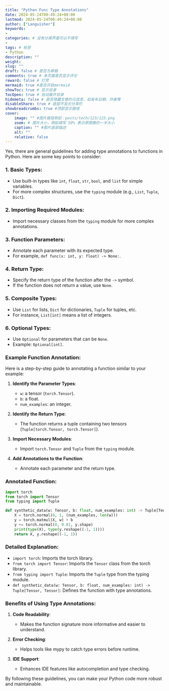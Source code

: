 ```yaml
---
title: "Python Func Type Annotations"
date: 2024-05-24T00:49:24+08:00
lastmod: 2024-05-24T00:49:24+08:00
author: ["Languisher"]
keywords: 
- 
categories: # 没有分类界面可以不填写
- 
tags: # 标签
- Python
description: ""
weight:
slug: ""
draft: false # 是否为草稿
comments: true # 本页面是否显示评论
reward: false # 打赏
mermaid: true #是否开启mermaid
showToc: true # 显示目录
TocOpen: true # 自动展开目录
hidemeta: false # 是否隐藏文章的元信息，如发布日期、作者等
disableShare: true # 底部不显示分享栏
showbreadcrumbs: true #顶部显示路径
cover:
    image: "" #图片路径例如：posts/tech/123/123.png
    zoom: # 图片大小，例如填写 50% 表示原图像的一半大小
    caption: "" #图片底部描述
    alt: ""
    relative: false
---
```


Yes, there are general guidelines for adding type annotations to functions in Python. Here are some key points to consider:

### 1. **Basic Types**:
   - Use built-in types like `int`, `float`, `str`, `bool`, and `list` for simple variables.
   - For more complex structures, use the `typing` module (e.g., `List`, `Tuple`, `Dict`).

### 2. **Importing Required Modules**:
   - Import necessary classes from the `typing` module for more complex annotations.

### 3. **Function Parameters**:
   - Annotate each parameter with its expected type.
   - For example, `def func(x: int, y: float) -> None:`.

### 4. **Return Type**:
   - Specify the return type of the function after the `->` symbol.
   - If the function does not return a value, use `None`.

### 5. **Composite Types**:
   - Use `List` for lists, `Dict` for dictionaries, `Tuple` for tuples, etc.
   - For instance, `List[int]` means a list of integers.

### 6. **Optional Types**:
   - Use `Optional` for parameters that can be `None`.
   - Example: `Optional[int]`.

### Example Function Annotation:

Here is a step-by-step guide to annotating a function similar to your example:

1. **Identify the Parameter Types**:
   - `w`: a tensor (`torch.Tensor`).
   - `b`: a float.
   - `num_examples`: an integer.

2. **Identify the Return Type**:
   - The function returns a tuple containing two tensors (`Tuple[torch.Tensor, torch.Tensor]`).

3. **Import Necessary Modules**:
   - Import `torch.Tensor` and `Tuple` from the `typing` module.

4. **Add Annotations to the Function**:
   - Annotate each parameter and the return type.

### Annotated Function:

```python
import torch
from torch import Tensor
from typing import Tuple

def synthetic_data(w: Tensor, b: float, num_examples: int) -> Tuple[Tensor, Tensor]:
    X = torch.normal(0, 1, (num_examples, len(w)))
    y = torch.matmul(X, w) + b
    y += torch.normal(0, 0.01, y.shape)
    print(type(X), type(y.reshape((-1, 1))))
    return X, y.reshape((-1, 1))
```

### Detailed Explanation:

- `import torch`: Imports the torch library.
- `from torch import Tensor`: Imports the `Tensor` class from the torch library.
- `from typing import Tuple`: Imports the `Tuple` type from the typing module.
- `def synthetic_data(w: Tensor, b: float, num_examples: int) -> Tuple[Tensor, Tensor]`: Defines the function with type annotations.

### Benefits of Using Type Annotations:

1. **Code Readability**:
   - Makes the function signature more informative and easier to understand.
   
2. **Error Checking**:
   - Helps tools like mypy to catch type errors before runtime.
   
3. **IDE Support**:
   - Enhances IDE features like autocompletion and type checking.

By following these guidelines, you can make your Python code more robust and maintainable.


